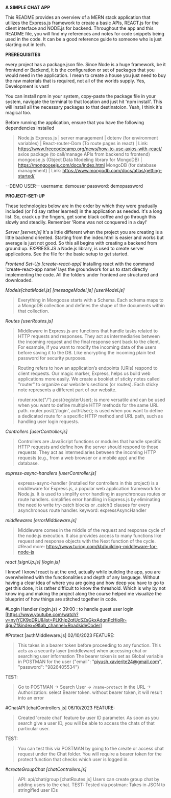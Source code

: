 **A SIMPLE CHAT APP**

This README provides an overview of a MERN stack application that utilizes the Express.js framework to create a basic APIs, REACT.js for the client interface and NODE.js for backend. Throughout the app and this README file, you will find my references and notes for code snippets being used in the code. It can be a good reference guide to someone who is just starting out in tech.

**PREREQUISITES**

every project has a package.json file. Since Node is a huge framework, be it frontend or Backend, it is the configuration or set of packages that you would need in the application. I mean to create a house you just need to buy the raw materials that is required, not all of the worlds supply. Yes, Development is vast!

You can install npm in your system, copy-paste the package file in your system, navigate the terminal to that location and just hit 'npm install'. This will install all the necessary packages to that destinatoion. Yeah, I think it's magical too.

Before running the application, ensure that you have the following dependencies installed

> Node.js
> Express.js | server management |
> dotenv (for environment variables) |
> React-router-Dom (To route pages in react) | Link: https://www.freecodecamp.org/news/how-to-use-axios-with-react/
> axios package (to call/manage APIs from backend to frontend)
> mongoose.js (Object Data Modeling library for MongoDB) | https://mongoosejs.com/docs/index.html
> MongoDB (for database management) | Link: https://www.mongodb.com/docs/atlas/getting-started/

--DEMO USER--
username: demouser
password: demopassword

**PROJECT-SET-UP**

These technologies below are in the order by which they were gradually included (or I'd say rather learned) in the application as needed. It's a long list. So, crack up the fingers, get some black coffee and go through this slowly and steadily. Remember 'Rome was not conquered in a day!'

_Server [server.js]_
It's a little different when the project you are creating is a little backend oriented. Starting from the index.html is easier and works but average is just not good. So this all begins with creating a backend from ground up. EXPRESS.JS a Node.js library, is used to create server applications. See the file for the basic setup to get started.

_Frontend Set-Up [create-react-app]_
Installing react with the command 'create-react-app name' lays the groundwork for us to start directly implementing the code. All the folders under frontend are structured and downloaded.

_Models[chatModel.js] [messageModel.js] [userModel.js]_

> Everything in Mongoose starts with a Schema.
> Each schema maps to a MongoDB collection and defines the shape of the documents within that collection.

_Routes [userRoutes.js]_

> Middleware in Express.js are functions that handle tasks related to HTTP requests and responses. They act as intermediaries between the incoming request and the final response sent back to the client. For example, if you want to modify the incoming data of the users before saving it to the DB. Like encrypting the incoming plain text password for security purposes.

> Routing refers to how an application’s endpoints (URIs) respond to client requests.
> Our magic marker, Express, helps us build web applications more easily.
> We create a booklet of sticky notes called "router" to organize our website's sections (or routes). Each sticky note represents a different part of our website.

> router.route("/").post(registerUser); is more versatile and can be used when you want to define multiple HTTP methods for the same URL path.
> router.post('/login', authUser); is used when you want to define a dedicated route for a specific HTTP method and URL path, such as handling user login requests.

_Controllers [userController.js]_

> Controllers are JavaScript functions or modules that handle specific HTTP requests and define how the server should respond to those requests. They act as intermediaries between the incoming HTTP requests (e.g., from a web browser or a mobile app) and the database.

_express-async-handlers [userController.js]_

> express-async-handler (installed for controllers in this project) is a middleware for Express.js, a popular web application framework for Node.js.
> It is used to simplify error handling in asynchronous routes or route handlers.
> simplifies error handling in Express.js by eliminating the need to write try-catch blocks or .catch() clauses for every asynchronous route handler.
> keyword: expressAsyncHandler

_middlewares [errorMiddleware.js]_

> Middleware comes in the middle of the request and response cycle of the node.js execution.
> It also provides access to many functions like request and response objects with the Next function of the cycle.
> #Read more: https://www.turing.com/kb/building-middleware-for-node-js

_react [signUp.js] [login.js]_

I know! I know! react is at the end, actually while building the app, you are overwhelmed with the functionalities and depth of any language. Without having a clear idea of where you are going and how deep you have to go to get this done, it is rather difficult to know the threshold. Which is why by not know ing and making the project along the course helped me visualize the blueprint of how things are stitched together in code.

#Login Handler (login.js)
< 39:00 : to handle guest user login
[https://www.youtube.com/watch?v=nvjYCK9oDRU&list=PLKhlp2qtUcSZsGkxAdgnPcHioRr-4guZf&index=9&ab_channel=RoadsideCoder]

#Protect [authMiddleware.js] 02/10/2023
FEATURE:

> This takes in a bearer token before proceeding to any function.
> This acts as a security layer (middleware) when accessing chat or searching user information
> The bearer token is set as Global variable in POSTMAN for the user {"email": "piyush.xavierite24@gmail.com", "password": "9826405534"}

TEST:

> Go to POSTMAN -> Search User -> `?name=protect` in the URL -> Authorization: select Bearer token.
> without bearer token, it will result into an error

#ChatAPI [chatControllers.js] 06/10/2023
FEATURE:

> Created 'create chat' feature by user ID parameter.
> As soon as you search give a user ID, you will be able to access the chats of that particular user.

TEST:

> You can test this via POSTMAN by going to the create or access chat request under the Chat folder.
> You will require a bearer token for the protect function that checks which user is logged in.

#_createGroupChat [chatControllers.js]_

> API: api/chat/group [chatRoutes.js]
> Users can create group chat by adding users to the chat.
> TEST:
> Tested via postman: Takes in JSON to stringified user IDs
